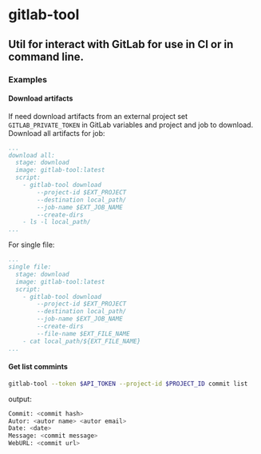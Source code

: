 # gitlab-tool
## Util for interact with GitLab for use in CI or in command line.
### Examples
#### Download artifacts
If need download artifacts from an external project set `GITLAB_PRIVATE_TOKEN` in GitLab variables and project and job to download.
Download all artifacts for job:
```yaml
...
download all:
  stage: download
  image: gitlab-tool:latest
  script:
    - gitlab-tool download
        --project-id $EXT_PROJECT
        --destination local_path/
        --job-name $EXT_JOB_NAME
        --create-dirs
    - ls -l local_path/
...
```
For single file:
```yaml
...
single file:
  stage: download
  image: gitlab-tool:latest
  script:
    - gitlab-tool download
        --project-id $EXT_PROJECT
        --destination local_path/
        --job-name $EXT_JOB_NAME
        --create-dirs
        --file-name $EXT_FILE_NAME
    - cat local_path/${EXT_FILE_NAME}
...
```
#### Get list commints
```bash
gitlab-tool --token $API_TOKEN --project-id $PROJECT_ID commit list
```
output:
```bash
Commit: <commit hash>
Autor: <autor name> <autor email>
Date: <date>
Message: <commit message>
WebURL: <commit url>
```
